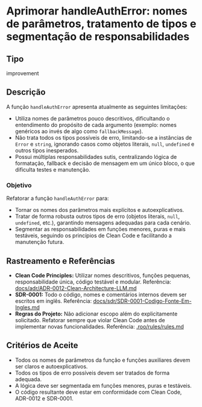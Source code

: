 # Aprimorar handleAuthError: nomes de parâmetros, tratamento de tipos e segmentação de responsabilidades

## Tipo
improvement

## Descrição

A função `handleAuthError` apresenta atualmente as seguintes limitações:
- Utiliza nomes de parâmetros pouco descritivos, dificultando o entendimento do propósito de cada argumento (exemplo: nomes genéricos ao invés de algo como `fallbackMessage`).
- Não trata todos os tipos possíveis de erro, limitando-se a instâncias de `Error` e `string`, ignorando casos como objetos literais, `null`, `undefined` e outros tipos inesperados.
- Possui múltiplas responsabilidades sutis, centralizando lógica de formatação, fallback e decisão de mensagem em um único bloco, o que dificulta testes e manutenção.

### Objetivo

Refatorar a função `handleAuthError` para:
- Tornar os nomes dos parâmetros mais explícitos e autoexplicativos.
- Tratar de forma robusta outros tipos de erro (objetos literais, `null`, `undefined`, etc.), garantindo mensagens adequadas para cada cenário.
- Segmentar as responsabilidades em funções menores, puras e mais testáveis, seguindo os princípios de Clean Code e facilitando a manutenção futura.

## Rastreamento e Referências

- **Clean Code Principles:** Utilizar nomes descritivos, funções pequenas, responsabilidade única, código testável e modular. Referência: [docs/adr/ADR-0012-Clean-Architecture-LLM.md](../../../docs/adr/ADR-0012-Clean-Architecture-LLM.md)
- **SDR-0001:** Todo o código, nomes e comentários internos devem ser escritos em inglês. Referência: [docs/sdr/SDR-0001-Codigo-Fonte-Em-Ingles.md](../../../docs/sdr/SDR-0001-Codigo-Fonte-Em-Ingles.md)
- **Regras do Projeto:** Não adicionar escopo além do explicitamente solicitado. Refatorar sempre que violar Clean Code antes de implementar novas funcionalidades. Referência: [.roo/rules/rules.md](../../../.roo/rules/rules.md)

## Critérios de Aceite

- Todos os nomes de parâmetros da função e funções auxiliares devem ser claros e autoexplicativos.
- Todos os tipos de erro possíveis devem ser tratados de forma adequada.
- A lógica deve ser segmentada em funções menores, puras e testáveis.
- O código resultante deve estar em conformidade com Clean Code, ADR-0012 e SDR-0001.